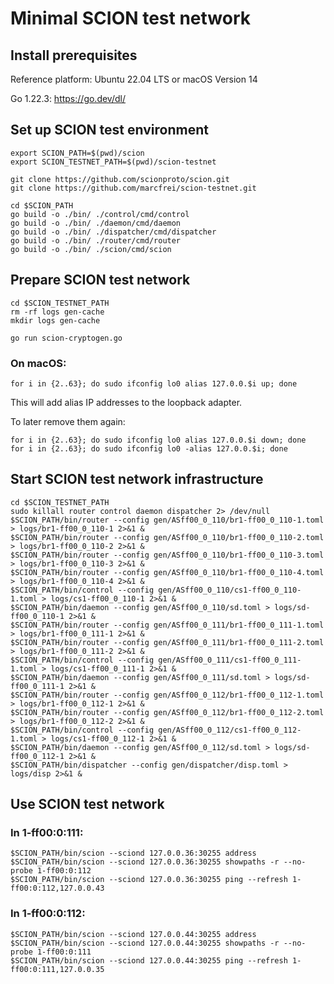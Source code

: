 # Minimal SCION test network


## Install prerequisites

Reference platform: Ubuntu 22.04 LTS or macOS Version 14

Go 1.22.3: https://go.dev/dl/


## Set up SCION test environment

```
export SCION_PATH=$(pwd)/scion
export SCION_TESTNET_PATH=$(pwd)/scion-testnet

git clone https://github.com/scionproto/scion.git
git clone https://github.com/marcfrei/scion-testnet.git

cd $SCION_PATH
go build -o ./bin/ ./control/cmd/control
go build -o ./bin/ ./daemon/cmd/daemon
go build -o ./bin/ ./dispatcher/cmd/dispatcher
go build -o ./bin/ ./router/cmd/router
go build -o ./bin/ ./scion/cmd/scion
```

## Prepare SCION test network

```
cd $SCION_TESTNET_PATH
rm -rf logs gen-cache
mkdir logs gen-cache

go run scion-cryptogen.go
```

### On macOS:

```
for i in {2..63}; do sudo ifconfig lo0 alias 127.0.0.$i up; done
```

This will add alias IP addresses to the loopback adapter.

To later remove them again:

```
for i in {2..63}; do sudo ifconfig lo0 alias 127.0.0.$i down; done
for i in {2..63}; do sudo ifconfig lo0 -alias 127.0.0.$i; done
```


## Start SCION test network infrastructure

```
cd $SCION_TESTNET_PATH
sudo killall router control daemon dispatcher 2> /dev/null
$SCION_PATH/bin/router --config gen/ASff00_0_110/br1-ff00_0_110-1.toml > logs/br1-ff00_0_110-1 2>&1 &
$SCION_PATH/bin/router --config gen/ASff00_0_110/br1-ff00_0_110-2.toml > logs/br1-ff00_0_110-2 2>&1 &
$SCION_PATH/bin/router --config gen/ASff00_0_110/br1-ff00_0_110-3.toml > logs/br1-ff00_0_110-3 2>&1 &
$SCION_PATH/bin/router --config gen/ASff00_0_110/br1-ff00_0_110-4.toml > logs/br1-ff00_0_110-4 2>&1 &
$SCION_PATH/bin/control --config gen/ASff00_0_110/cs1-ff00_0_110-1.toml > logs/cs1-ff00_0_110-1 2>&1 &
$SCION_PATH/bin/daemon --config gen/ASff00_0_110/sd.toml > logs/sd-ff00_0_110-1 2>&1 &
$SCION_PATH/bin/router --config gen/ASff00_0_111/br1-ff00_0_111-1.toml > logs/br1-ff00_0_111-1 2>&1 &
$SCION_PATH/bin/router --config gen/ASff00_0_111/br1-ff00_0_111-2.toml > logs/br1-ff00_0_111-2 2>&1 &
$SCION_PATH/bin/control --config gen/ASff00_0_111/cs1-ff00_0_111-1.toml > logs/cs1-ff00_0_111-1 2>&1 &
$SCION_PATH/bin/daemon --config gen/ASff00_0_111/sd.toml > logs/sd-ff00_0_111-1 2>&1 &
$SCION_PATH/bin/router --config gen/ASff00_0_112/br1-ff00_0_112-1.toml > logs/br1-ff00_0_112-1 2>&1 &
$SCION_PATH/bin/router --config gen/ASff00_0_112/br1-ff00_0_112-2.toml > logs/br1-ff00_0_112-2 2>&1 &
$SCION_PATH/bin/control --config gen/ASff00_0_112/cs1-ff00_0_112-1.toml > logs/cs1-ff00_0_112-1 2>&1 &
$SCION_PATH/bin/daemon --config gen/ASff00_0_112/sd.toml > logs/sd-ff00_0_112-1 2>&1 &
$SCION_PATH/bin/dispatcher --config gen/dispatcher/disp.toml > logs/disp 2>&1 &
```


## Use SCION test network

### In 1-ff00:0:111:

```
$SCION_PATH/bin/scion --sciond 127.0.0.36:30255 address
$SCION_PATH/bin/scion --sciond 127.0.0.36:30255 showpaths -r --no-probe 1-ff00:0:112
$SCION_PATH/bin/scion --sciond 127.0.0.36:30255 ping --refresh 1-ff00:0:112,127.0.0.43
```

### In 1-ff00:0:112:

```
$SCION_PATH/bin/scion --sciond 127.0.0.44:30255 address
$SCION_PATH/bin/scion --sciond 127.0.0.44:30255 showpaths -r --no-probe 1-ff00:0:111
$SCION_PATH/bin/scion --sciond 127.0.0.44:30255 ping --refresh 1-ff00:0:111,127.0.0.35
```

